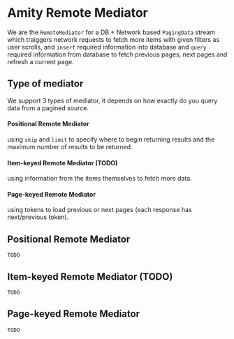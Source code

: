 # Amity Remote Mediator

We are the `RemoteMediator` for a DB + Network based `PagingData` stream which traiggers network requests to fetch more items with given filters as user scrolls, and `insert` required information into database and `query` required information from database to fetch previous pages, next pages and refresh a current page.

## Type of mediator

We support 3 types of mediator, it depends on how exactly do you query data from a pagined source.

#### Positional Remote Mediator

using `skip` and `limit` to specify where to begin returning results and the maximum number of results to be returned.

#### Item-keyed Remote Mediator (TODO)

using information from the items themselves to fetch more data.

#### Page-keyed Remote Mediator

using tokens to load previous or next pages (each response has next/previous token).

## Positional Remote Mediator

```text
TODO
```

## Item-keyed Remote Mediator (TODO)

```text
TODO
```

## Page-keyed Remote Mediator

```text
TODO
```
